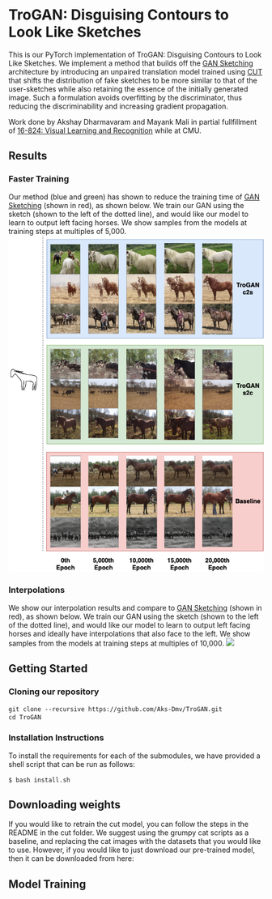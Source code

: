# TroGAN: Disguising Contours to Look Like Sketches
This is our PyTorch implementation of TroGAN: Disguising Contours to Look Like Sketches. We implement a method that builds off the [GAN Sketching](https://github.com/PeterWang512/GANSketching) architecture by introducing an unpaired translation model trained using [CUT](https://github.com/taesungp/contrastive-unpaired-translation) that shifts the distribution of fake sketches to be more similar to that of the user-sketches while also retaining the essence of the initially generated image. Such a formulation avoids overfitting by the discriminator, thus reducing the discriminability and increasing gradient propagation.

Work done by Akshay Dharmavaram and Mayank Mali in partial fullfillment of [16-824: Visual Learning and Recognition](https://visual-learning.cs.cmu.edu/index.html) while at CMU.

## Results

### Faster Training
Our method (blue and green) has shown to reduce the training time of [GAN Sketching](https://github.com/PeterWang512/GANSketching) (shown in red), as shown below. We train our GAN using the sketch (shown to the left of the dotted line), and would like our model to learn to output left facing horses. We show samples from the models at training steps at multiples of 5,000.
<img src="readme_images/timeline.png" width="800px"/>

### Interpolations
We show our interpolation results and compare to [GAN Sketching](https://github.com/PeterWang512/GANSketching) (shown in red), as shown below. We train our GAN using the sketch (shown to the left of the dotted line), and would like our model to learn to output left facing horses and ideally have interpolations that also face to the left. We show samples from the models at training steps at multiples of 10,000.
<img src="readme_images/interp.png" width="800px"/>

## Getting Started

### Cloning our repository
```
git clone --recursive https://github.com/Aks-Dmv/TroGAN.git
cd TroGAN
```

### Installation Instructions
To install the requirements for each of the submodules, we have provided a shell script that can be run as follows:

```
$ bash install.sh
```

## Downloading weights
If you would like to retrain the cut model, you can follow the steps in the README in the cut folder. We suggest using the grumpy cat scripts as a baseline, and replacing the cat images with the datasets that you would like to use. However, if you would like to just download our pre-trained model, then it can be downloaded from here: 

## Model Training
